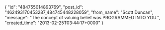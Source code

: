  {
   "id": "484755014893769",
   "post_id": "462493170453287_484745448228059",
   "from_name": "Scott Duncan",
   "message": "The concept of valuing belief was PROGRAMMED INTO YOU.",
   "created_time": "2013-02-25T03:44:17+0000"
 }
